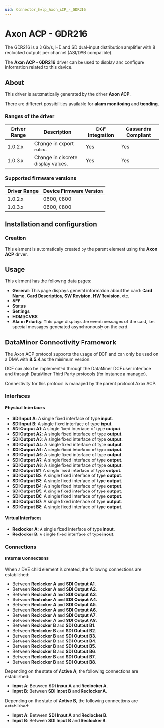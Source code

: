 ```yaml
---
uid: Connector_help_Axon_ACP_-_GDR216
---
```


# Axon ACP - GDR216

The GDR216 is a 3 Gb/s, HD and SD dual-input distribution amplifier with 8 reclocked outputs per channel (ASI/DVB compatible).

The **Axon ACP - GDR216** driver can be used to display and configure information related to this device.

## About

This driver is automatically generated by the driver **Axon ACP**.

There are different possibilities available for **alarm monitoring** and **trending**.

### Ranges of the driver

| **Driver Range** | **Description**                    | **DCF Integration** | **Cassandra Compliant** |
|------------------|------------------------------------|---------------------|-------------------------|
| 1.0.2.x          | Change in export rules.            | Yes                 | Yes                     |
| 1.0.3.x          | Change in discrete display values. | Yes                 | Yes                     |

### Supported firmware versions

| **Driver Range** | **Device Firmware Version** |
|------------------|-----------------------------|
| 1.0.2.x          | 0600, 0800                  |
| 1.0.3.x          | 0600, 0800                  |

## Installation and configuration

### Creation

This element is automatically created by the parent element using the **Axon ACP** driver.

## Usage

This element has the following data pages:

- **General**: This page displays general information about the card: **Card Name**, **Card Description**, **SW Revision**, **HW Revision**, etc.
- **SFP**
- **Status**
- **Settings**
- **HDMI/CVBS**
- **Alarm Priority**: This page displays the event messages of the card, i.e. special messages generated asynchronously on the card.

## DataMiner Connectivity Framework

The Axon ACP protocol supports the usage of DCF and can only be used on a DMA with **8.5.4** as the minimum version.

DCF can also be implemented through the DataMiner DCF user interface and through DataMiner Third Party protocols (for instance a manager).

Connectivity for this protocol is managed by the parent protocol Axon ACP.

### Interfaces

#### Physical Interfaces

- **SDI Input A**: A single fixed interface of type **input**.
- **SDI Input B**: A single fixed interface of type **input**.
- **SDI Output A1**: A single fixed interface of type **output**.
- **SDI Output A2**: A single fixed interface of type **output**.
- **SDI Output A3**: A single fixed interface of type **output**.
- **SDI Output A4**: A single fixed interface of type **output**.
- **SDI Output A5**: A single fixed interface of type **output**.
- **SDI Output A6**: A single fixed interface of type **output**.
- **SDI Output A7**: A single fixed interface of type **output**.
- **SDI Output A8**: A single fixed interface of type **output**.
- **SDI Output B1**: A single fixed interface of type **output**.
- **SDI Output B2**: A single fixed interface of type **output**.
- **SDI Output B3**: A single fixed interface of type **output**.
- **SDI Output B4**: A single fixed interface of type **output**.
- **SDI Output B5**: A single fixed interface of type **output**.
- **SDI Output B6**: A single fixed interface of type **output**.
- **SDI Output B7**: A single fixed interface of type **output**.
- **SDI Output B8**: A single fixed interface of type **output**.

#### Virtual Interfaces

- **Reclocker A**: A single fixed interface of type **inout**.
- **Reclocker B**: A single fixed interface of type **inout**.

### Connections

#### Internal Connections

When a DVE child element is created, the following connections are established:

- Between **Reclocker A** and **SDI Output A1**.
- Between **Reclocker A** and **SDI Output A2**.
- Between **Reclocker A** and **SDI Output A3**.
- Between **Reclocker A** and **SDI Output A4**.
- Between **Reclocker A** and **SDI Output A5**.
- Between **Reclocker A** and **SDI Output A6**.
- Between **Reclocker A** and **SDI Output A7**.
- Between **Reclocker A** and **SDI Output A8**.
- Between **Reclocker B** and **SDI Output B1**.
- Between **Reclocker B** and **SDI Output B2**.
- Between **Reclocker B** and **SDI Output B3**.
- Between **Reclocker B** and **SDI Output B4**.
- Between **Reclocker B** and **SDI Output B5**.
- Between **Reclocker B** and **SDI Output B6**.
- Between **Reclocker B** and **SDI Output B7**.
- Between **Reclocker B** and **SDI Output B8**.

Depending on the state of **Active A**, the following connections are established:

- **Input A**: Between **SDI Input A** and **Reclocker A**.
- **Input B**: Between **SDI Input B** and **Reclocker A**.

Depending on the state of **Active B**, the following connections are established:

- **Input A**: Between **SDI Input A** and **Reclocker B**.
- **Input B**: Between **SDI Input B** and **Reclocker B**.

